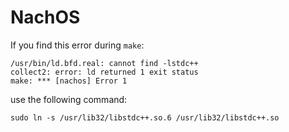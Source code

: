 # NachOS
If you find this error during `make`:
```
/usr/bin/ld.bfd.real: cannot find -lstdc++
collect2: error: ld returned 1 exit status
make: *** [nachos] Error 1
```
use the following command:

`sudo ln -s /usr/lib32/libstdc++.so.6 /usr/lib32/libstdc++.so`
